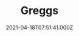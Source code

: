 ---
date: 2021-04-18T07:51:41.000Z
title: Greggs
latitude: 52.03845871640978
longitude: 0.7297656444440646
category: checkin
---
